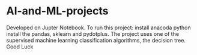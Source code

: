 # AI-and-ML-projects
Developed on Jupter Notebook.
To run this project:
install anacoda python
install the pandas, sklearn and pydotplus.
The project uses one of the supervised machine learning classification algorithms, the decision tree.
Good Luck
